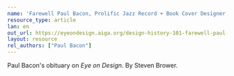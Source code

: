 ```yaml
---
name: 'Farewell Paul Bacon, Prolific Jazz Record + Book Cover Designer - AIGA Eye on Design'
resource_type: article
lan: en
out_url: https://eyeondesign.aiga.org/design-history-101-farewell-paul-bacon-prolific-jazz-record-book-cover-designer/
layout: resource
rel_authors: ["Paul Bacon"]
---
```


 Paul Bacon's obituary on <cite>Eye on Design</cite>. By Steven Brower.
